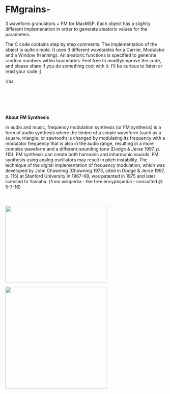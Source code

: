 FMgrains-
=========

3 waveform granulators + FM for MaxMSP. Each object has a slighlty different implemenation in order to generate aleatoric
values for the parameters. 

The C code contains step by step comments. The implementation of the object is quite simple. It uses 3 different wavetables 
for a Carrier, Modulator and a Window (Hanning). An aleatoric functions is specified to generate random numbers within 
boundaries. Feel free to modify/improve the code, and please share if you do something cool with it. I'll be curious to listen or read your code ;)

//aa

<br/><br/><br/><br/>

**About FM Synthesis**

In audio and music, frequency modulation synthesis (or FM synthesis) is a form of audio synthesis where the timbre of a simple waveform (such as a square, triangle, or sawtooth) is changed by modulating its frequency with a modulator frequency that is also in the audio range, resulting in a more complex waveform and a different-sounding tone (Dodge & Jerse 1997, p. 115). FM synthesis can create both harmonic and inharmonic sounds. FM synthesis using analog oscillators may result in pitch instability. The technique of the digital implementation of frequency modulation, which was developed by John Chowning (Chowning 1973, cited in Dodge & Jerse 1997, p. 115) at Stanford University in 1967-68, was patented in 1975 and later licensed to Yamaha. (from wikipedia - the free encyplopedia - consulted @ 5-7-16)
<br/><br/><br/><br/>
<img src="https://upload.wikimedia.org/wikipedia/commons/f/fd/Frequencymodulationdemo-td.png" width="320" height="240"></img>

<img src="http://darienbrito.com/wp-content/uploads/2014/04/cropped-logo62.jpg" width="320" height="320">

